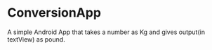 # ConversionApp
A simple Android App that takes a number as Kg and gives output(in textView) as pound.
